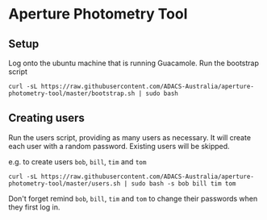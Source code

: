 # Aperture Photometry Tool

## Setup
Log onto the ubuntu machine that is running Guacamole.
Run the bootstrap script
```shell
curl -sL https://raw.githubusercontent.com/ADACS-Australia/aperture-photometry-tool/master/bootstrap.sh | sudo bash
```

## Creating users
Run the users script, providing as many users as necessary. It will create each user with a random password. Existing users will be skipped.

e.g. to create users `bob`, `bill`, `tim` and `tom`
```shell
curl -sL https://raw.githubusercontent.com/ADACS-Australia/aperture-photometry-tool/master/users.sh | sudo bash -s bob bill tim tom
```

Don't forget remind `bob`, `bill`, `tim` and `tom` to change their passwords when they first log in.
